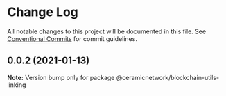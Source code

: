 # Change Log

All notable changes to this project will be documented in this file.
See [Conventional Commits](https://conventionalcommits.org) for commit guidelines.

## 0.0.2 (2021-01-13)

**Note:** Version bump only for package @ceramicnetwork/blockchain-utils-linking
